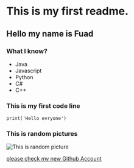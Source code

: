 # This is my first readme.
## Hello my name is Fuad
### What I know?
* Java
* Javascript
* Python
* C#
* C++
### This is my first code line
```
print('Hello evryone')
```


### This is random pictures
![This is random picture](https://encrypted-tbn0.gstatic.com/images?q=tbn:ANd9GcTmIH1ScG7IUPXxu1rgzTJdgkrgBiN32iA0Tw&usqp=CAU)


[please check my new Github Account](https://github.com/fuadmemmedli/fuadmemmedli/edit/main/README.md)
